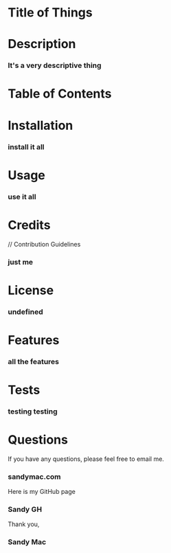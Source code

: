 
  # Title of Things  
  
  # Description  
  
  ### It's a very descriptive thing  

  # Table of Contents  


  # Installation  
  
  ### install it all  

  # Usage  
  
  ### use it all  

  # Credits  
//
 Contribution Guidelines
  ### just me  

  # License  

  ### undefined  

  # Features  

  ### all the features  

  # Tests  

  ### testing testing 

  # Questions

  If you have any questions, please feel free to email me.
  ### sandymac.com

  Here is my GitHub page
  ### Sandy GH

  Thank you,
  ### Sandy Mac

